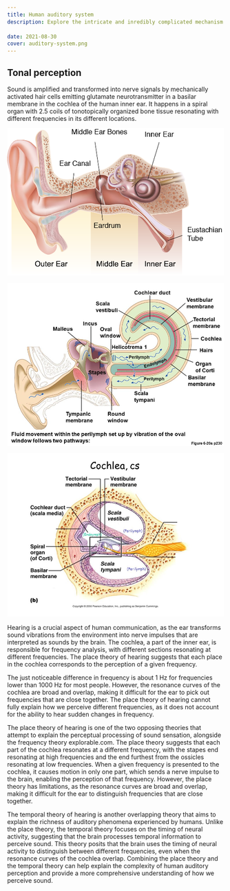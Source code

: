 ```yaml
---
title: Human auditory system
description: Explore the intricate and inredibly complicated mechanism of converting acoustic vibrations to electrical nerve signals.

date: 2021-08-30
cover: auditory-system.png
---
```


<youtube-embed video="eQEaiZ2j9oc" />

## Tonal perception

Sound is amplified and transformed into nerve signals by mechanically activated hair cells emitting glutamate neurotransmitter in a basilar membrane in the cochlea of the human inner ear. It happens in a spiral organ with 2.5 coils of tonotopically organized bone tissue resonating with different frequencies in its different locations.

<youtube-embed video="WeQluId1hnQ" />

![AUditory system anatomy](./auditory-system.png)

![Auditory system anatomy](./auditory-system-2.jpg)

![Basilar membrane](./basilar-membrane.jpg)

<youtube-embed video="XsXIOBx6cwI" />

Hearing is a crucial aspect of human communication, as the ear transforms sound vibrations from the environment into nerve impulses that are interpreted as sounds by the brain. The cochlea, a part of the inner ear, is responsible for frequency analysis, with different sections resonating at different frequencies. The place theory of hearing suggests that each place in the cochlea corresponds to the perception of a given frequency.

<youtube-embed video="XPHuiYInOsg" />

The just noticeable difference in frequency is about 1 Hz for frequencies lower than 1000 Hz for most people. However, the resonance curves of the cochlea are broad and overlap, making it difficult for the ear to pick out frequencies that are close together. The place theory of hearing cannot fully explain how we perceive different frequencies, as it does not account for the ability to hear sudden changes in frequency.

The place theory of hearing is one of the two opposing theories that attempt to explain the perceptual processing of sound sensation, alongside the frequency theory explorable.com. The place theory suggests that each part of the cochlea resonates at a different frequency, with the stapes end resonating at high frequencies and the end furthest from the ossicles resonating at low frequencies. When a given frequency is presented to the cochlea, it causes motion in only one part, which sends a nerve impulse to the brain, enabling the perception of that frequency. However, the place theory has limitations, as the resonance curves are broad and overlap, making it difficult for the ear to distinguish frequencies that are close together.

The temporal theory of hearing is another overlapping theory that aims to explain the richness of auditory phenomena experienced by humans. Unlike the place theory, the temporal theory focuses on the timing of neural activity, suggesting that the brain processes temporal information to perceive sound. This theory posits that the brain uses the timing of neural activity to distinguish between different frequencies, even when the resonance curves of the cochlea overlap. Combining the place theory and the temporal theory can help explain the complexity of human auditory perception and provide a more comprehensive understanding of how we perceive sound.

<youtube-embed video="geSDcollRos" />